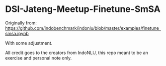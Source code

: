 # DSI-Jateng-Meetup-Finetune-SmSA

Originally from: https://github.com/indobenchmark/indonlu/blob/master/examples/finetune_smsa.ipynb 

With some adjustment.

All credit goes to the creators from IndoNLU, this repo meant to be an exercise and personal note only.
